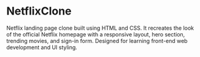 # NetflixClone
Netflix landing page clone built using HTML and CSS. It recreates the look of the official Netflix homepage with a responsive layout, hero section, trending movies, and sign-in form. Designed for learning front-end web development and UI styling.
